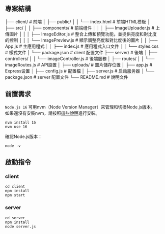 ## 專案結構

├── client/ # 前端
│ ├── public/
│ │ └── index.html # 前端HTML模板
│ ├── src/
│ │ ├── components/ # 前端组件
│ │ │ ├── ImageUploader.js # 上傳圖片
│ │ │ ├── ImageEditor.js # 整合上傳和預覽功能，並提供亮度和對比度的控制
│ │ │ └── ImagePreview.js # 顯示調整亮度和對比度後的圖片
│ │ ├── App.js # 主應用程式
│ │ ├── index.js # 應用程式入口文件
│ │ └── styles.css # 樣式文件
│ └── package.json # client 配置文件
├── server/ # 後端
│ ├── controllers/
│ │ └── imageController.js # 後端服務
│ ├── routes/
│ │ └── imageRoutes.js # API設置
│ ├── uploads/ # 圖片儲存位置
│ ├── app.js # Express设置
│ ├── config.js # 配置檔
│ ├── server.js # 启动服务器
│ └── package.json # server 配置文件
└── README.md # 說明文件

## 前置需求
`Node.js 16` 
可用nvm（Node Version Manager）來管理和切換Node.js版本。
如果還沒有安裝nvm，請按照[這些說明](https://github.com/nvm-sh/nvm#installing-and-updating)進行安裝。
```
nvm install 16
nvm use 16
```
確認Node.js版本：
```
node -v
```

## 啟動指令

### client
```
cd client
npm install
npm start
```
### server
```
cd server
npm install
node server.js
```